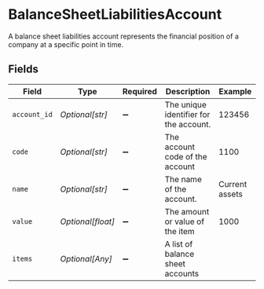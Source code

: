 # BalanceSheetLiabilitiesAccount

A balance sheet liabilities account represents the financial position of a company at a specific point in time.


## Fields

| Field                                  | Type                                   | Required                               | Description                            | Example                                |
| -------------------------------------- | -------------------------------------- | -------------------------------------- | -------------------------------------- | -------------------------------------- |
| `account_id`                           | *Optional[str]*                        | :heavy_minus_sign:                     | The unique identifier for the account. | 123456                                 |
| `code`                                 | *Optional[str]*                        | :heavy_minus_sign:                     | The account code of the account        | 1100                                   |
| `name`                                 | *Optional[str]*                        | :heavy_minus_sign:                     | The name of the account.               | Current assets                         |
| `value`                                | *Optional[float]*                      | :heavy_minus_sign:                     | The amount or value of the item        | 1000                                   |
| `items`                                | *Optional[Any]*                        | :heavy_minus_sign:                     | A list of balance sheet accounts       |                                        |